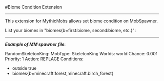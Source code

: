 #Biome Condition Extension
***
This extension for MythicMobs allows set biome condition on MobSpawner.

List your biomes in "biomes{b=first:biome, second:biome, etc.}":
***
***Example of MM spawner file***: 

RandomSkeletonKing:
MobType: SkeletonKing
Worlds: world
Chance: 0.001
Priority: 1
Action: REPLACE
Conditions:
- outside true
- biomes{b=minecraft:forest,minecraft:birch_forest}
